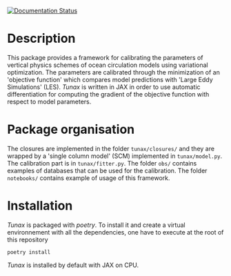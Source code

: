 [![Documentation Status](https://readthedocs.org/projects/tunax/badge/?version=latest)](https://tunax.readthedocs.io/en/latest/?badge=latest)

# Description
This package provides a framework for calibrating the parameters of vertical physics schemes of ocean circulation models using variational optimization. The parameters are calibrated through the minimization of an 'objective function' which compares model predictions with 'Large Eddy Simulations' (LES). *Tunax* is written in JAX in order to use automatic differentiation for computing the gradient of the objective function with respect to model parameters. 

# Package organisation
The closures are implemented in the folder `tunax/closures/` and they are wrapped by a 'single column model' (SCM) implemented in `tunax/model.py`. The calibration part is in `tunax/fitter.py`. The folder `obs/` contains examples of databases that can be used for the calibration. The folder `notebooks/` contains example of usage of this framework.

# Installation
*Tunax* is packaged with *poetry*. To install it and create a virtual environnement with all the dependencies, one have to execute at the root of this repository
```shell
poetry install
```
*Tunax* is installed by default with JAX on CPU.
